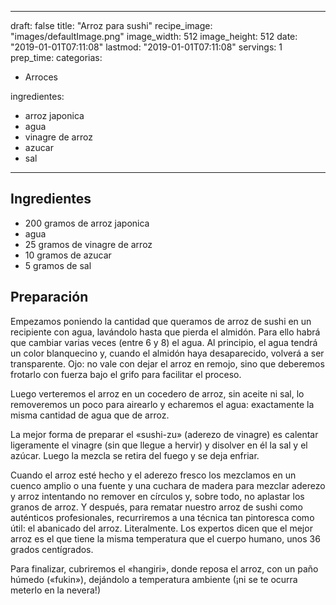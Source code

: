 
---
draft: false
title: "Arroz para sushi"
recipe_image: "images/defaultImage.png"
image_width: 512
image_height: 512
date: "2019-01-01T07:11:08"
lastmod: "2019-01-01T07:11:08"
servings: 1
prep_time: 
categorias:
  - Arroces

ingredientes:
  - arroz japonica
  - agua
  - vinagre de arroz
  - azucar
  - sal
---

## Ingredientes
- 200 gramos de arroz japonica
- agua
- 25 gramos de vinagre de arroz
- 10 gramos de azucar
- 5 gramos de sal

## Preparación
Empezamos poniendo la cantidad que queramos de arroz de sushi en un recipiente con agua, lavándolo hasta que pierda el almidón. Para ello habrá que cambiar varias veces (entre 6 y 8) el agua. Al principio, el agua tendrá un color blanquecino y, cuando el almidón haya desaparecido, volverá a ser transparente. Ojo: no vale con dejar el arroz en remojo, sino que deberemos frotarlo con fuerza bajo el grifo para facilitar el proceso.

Luego verteremos el arroz en un cocedero de arroz, sin aceite ni sal, lo removeremos un poco para airearlo y echaremos el agua: exactamente la misma cantidad de agua que de arroz.

La mejor forma de preparar el «sushi-zu» (aderezo de vinagre) es calentar ligeramente el vinagre (sin que llegue a hervir) y disolver en él la sal y el azúcar. Luego la mezcla se retira del fuego y se deja enfriar.

Cuando el arroz esté hecho y el aderezo fresco los mezclamos en un cuenco amplio o una fuente y una cuchara de madera para mezclar aderezo y arroz intentando no remover en círculos y, sobre todo, no aplastar los granos de arroz. Y después, para rematar nuestro arroz de sushi como auténticos profesionales, recurriremos a una técnica tan pintoresca como útil: el abanicado del arroz. Literalmente. Los expertos dicen que el mejor arroz es el que tiene la misma temperatura que el cuerpo humano, unos 36 grados centígrados.

Para finalizar, cubriremos el «hangiri», donde reposa el arroz, con un paño húmedo («fukin»), dejándolo a temperatura ambiente (¡ni se te ocurra meterlo en la nevera!) 


